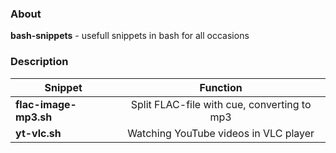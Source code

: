 ### About

**bash-snippets** - usefull snippets in bash for all occasions

### Description

| Snippet       | Function          | 
| ------------- |:-------------:| 
| **flac-image-mp3.sh**	       | Split FLAC-file with cue, converting to mp3 | 
| **yt-vlc.sh**     | Watching YouTube videos in VLC player     | 
